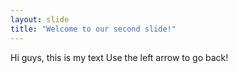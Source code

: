 ```yaml
---
layout: slide
title: "Welcome to our second slide!"
---
```

Hi guys, this is my text 
Use the left arrow to go back!
